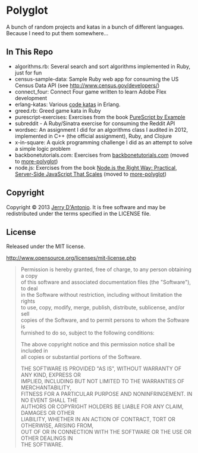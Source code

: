 # Polyglot

A bunch of random projects and katas in a bunch of different languages. Because I need to put them somewhere...

## In This Repo

* algorithms.rb: Several search and sort algorithms implemented in Ruby, just for fun
* census-sample-data: Sample Ruby web app for consuming the US Census Data API (see http://www.census.gov/developers/)
* connect_four: Connect Four game written to learn Adobe Flex development
* erlang-katas: Various [code katas](http://chimera.labs.oreilly.com/books/1234000000726/index.html) in Erlang.
* greed.rb: Greed game kata in Ruby
* purescript-exercises: Exercises from the book [PureScript by Example](https://leanpub.com/purescript)
* subreddit - A Ruby/Sinatra exercise for consuming the Reddit API 
* wordsec: An assignment I did for an algorithms class I audited in 2012,
  implemented in C++ (the official assignment), Ruby, and Clojure
* x-in-square: A quick programming challenge I did as an attempt to solve a simple logic problem
* backbonetutorials.com: Exercises from [backbonetutorials.com](http://backbonetutorials.com/)
  (moved to [more-polyglot](https://github.com/jdantonio/more-polyglot))
* node.js: Exercises from the book [Node.js the Right Way: Practical, Server-Side JavaScript That Scales](https://pragprog.com/book/jwnode/node-js-the-right-way)
  (moved to [more-polyglot](https://github.com/jdantonio/more-polyglot))

## Copyright

Copyright &copy; 2013 [Jerry D'Antonio](https://twitter.com/jerrydantonio).
It is free software and may be redistributed under the terms specified in
the LICENSE file.

## License

Released under the MIT license.

http://www.opensource.org/licenses/mit-license.php  

> Permission is hereby granted, free of charge, to any person obtaining a copy  
> of this software and associated documentation files (the "Software"), to deal  
> in the Software without restriction, including without limitation the rights  
> to use, copy, modify, merge, publish, distribute, sublicense, and/or sell  
> copies of the Software, and to permit persons to whom the Software is  
> furnished to do so, subject to the following conditions:  
> 
> The above copyright notice and this permission notice shall be included in  
> all copies or substantial portions of the Software.  
> 
> THE SOFTWARE IS PROVIDED "AS IS", WITHOUT WARRANTY OF ANY KIND, EXPRESS OR  
> IMPLIED, INCLUDING BUT NOT LIMITED TO THE WARRANTIES OF MERCHANTABILITY,  
> FITNESS FOR A PARTICULAR PURPOSE AND NONINFRINGEMENT. IN NO EVENT SHALL THE  
> AUTHORS OR COPYRIGHT HOLDERS BE LIABLE FOR ANY CLAIM, DAMAGES OR OTHER  
> LIABILITY, WHETHER IN AN ACTION OF CONTRACT, TORT OR OTHERWISE, ARISING FROM,  
> OUT OF OR IN CONNECTION WITH THE SOFTWARE OR THE USE OR OTHER DEALINGS IN  
> THE SOFTWARE.  
